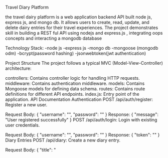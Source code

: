 Travel Diary Platform

the travel dairy platform is a web application backend API built node js, express js, and mongo db. It allows users to create, read, update, and delete dairy entries for their travel experiences. The project demonstrates skill in building a REST ful API using nodejs and express.js , integrating oops concepts and interacting a mongodb database

Technology Stack:
-node js
-express js
-mongo db
-mongoose (mongodb odm)
-bcrypt(password hashing)
-jsonwebtoken(jwt authentication)

Project Structure
The project follows a typical MVC (Model-View-Controller) architecture:

controllers: Contains controller logic for handling HTTP requests.
middleware: Contains authentication middleware.
models: Contains Mongoose models for defining data schema.
routes: Contains route definitions for different API endpoints.
index.js: Entry point of the application.
API Documentation
Authentication
POST /api/auth/register: Register a new user.

Request Body: { "username": "<username>", "password": "<password>" }
Response: { "message": "User registered successfully" }
POST /api/auth/login: Login with existing user credentials.

Request Body: { "username": "<username>", "password": "<password>" }
Response: { "token": "<jwt-token>" }
Diary Entries
POST /api/diary: Create a new diary entry.

Request Body: { "title": "<title>", "description": "<description>", "location": "<location>" }
Response: { "message": "Diary entry created successfully", "diaryEntry": { ... } }
GET /api/diary/:id: Read a specific diary entry.

Response: { ...diary entry details... }
PUT /api/diary/:id: Update a specific diary entry.
Request Body: { "title": "<new-title>", "description": "<new-description>", "location": "<new-location>" }
Response: { ...updated diary entry details... }
DELETE /api/diary/:id: Delete a specific diary entry.

Response: { "message": "Diary entry deleted successfully" }
Deployment
The API can be deployed to a cloud platform like Heroku or AWS for production use. Ensure that environment variables are set up correctly for the deployed environment.
